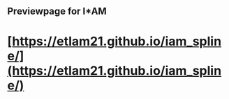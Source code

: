 ## Previewpage for I*AM

# [https://etlam21.github.io/iam_spline/](https://etlam21.github.io/iam_spline/)